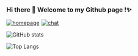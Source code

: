 <p align="left">
  <h3>
    Hi there 👋 Welcome to my Github page !✨
  </h3>
  <p style="display:flex;align-items:center;gap:6px">
  <a href="https://kook.top/XACU7O">
      <img src="https://img.shields.io/badge/HomePage-Visit-437fe3" alt="homepage" />
    </a>
    <a href="https://kook.top/XACU7O">
      <img src="https://img.shields.io/badge/Join_Chat_!-437fe3" alt="chat" />
    </a>
  </p>
</p>

![GitHub stats](https://github-readme-stats.vercel.app/api?username=MitsuhaYuki&theme=transparent&border_color=0000&hide=contribs,prs&hide_rank=true&show_icons=true&include_all_commits=true)

![Top Langs](https://github-readme-stats.vercel.app/api/top-langs/?username=MitsuhaYuki&theme=transparent&border_color=0000&layout=compact&card_width=445)